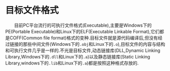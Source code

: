 

# 目标文件格式
&emsp;&emsp;目前PC平台流行的可执行文件格式(Executable),主要是Windows下的PE(Portable Executable)和Linux下的ELF(Executable Linkable Format),它们都是COFF(Common file format)格式的变种.目标文件就是源代码编译后,但没有经过链接的那些中间文件(Windows下的`.obj`和Linux下的`.o`),目标文件的内容与结构和可执行文件几乎是一样的.不光是目标文件,动态链接库(DLL,Dynamic Linking Library,Windows下的`.dll`和Linux下的`.a`)以及静态链接库(Static Linking Library,windows下的`.lib`和Linux下的`.a`)都是按照这种格式存放的.

